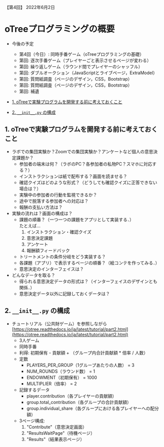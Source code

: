 【第4回】 2022年6月2日

<h1>oTreeプログラミングの概要</h1>

- 今後の予定
    - 第4回（今日）: 同時手番ゲーム（oTreeプログラミングの基礎）
    - 第回: 逐次手番ゲーム（プレイヤーごと表示させるページが変わる）
    - 第回: 繰り返しゲーム（ラウンド間でプレイヤーのシャッフル）
    - 第回: ダブルオークション（JavaScriptとライブページ，ExtraModel）
    - 第回: 質問紙調査（ページのデザイン，CSS，Bootstrap）
    - 第回: 質問紙調査（ページのデザイン，CSS，Bootstrap）
    - 第回: 補遺

- [1. oTreeで実験プログラムを開発する前に考えておくこと](#1-otreeで実験プログラムを開発する前に考えておくこと)
- [2. `__init__.py` の構成](#2-__init__py-の構成)


## 1. oTreeで実験プログラムを開発する前に考えておくこと
- ラボでの集団実験か？Zoomでの集団実験か？アンケートなど個人の意思決定課題か？
    - 参加者の端末は何？（ラボのPC？各参加者の私物PC？スマホに対応する？）
    - インストラクションは紙で配布する？画面を読ませる？
    - 確認クイズはどのような形式？（どうしても確認クイズに正答できない場合は？）
    - 実験中の参加者の行動を監視できるか？
    - 途中で脱落する参加者への対応は？
    - 報酬の支払い方法は？
- 実験の流れは？画面の構成は？
    - 課題の順番？（一つ一つの課題をアプリとして実装する．）  
        たとえば...
        1. インストラクション・確認クイズ
        2. 意思決定課題
        3. アンケート
        4. 報酬額フィードバック
    - トリートメントの条件分岐をどう実装する？
    - 各課題（アプリ）で表示するページの順番？（絵コンテを作ってみる．）
    - 意思決定のインターフェイスは？
- どんなデータを取る？
    - 得られる意思決定データの形式は？（インターフェイスのデザインとも関係．）
    - 意思決定データ以外に記録しておくデータは？


## 2. `__init__.py` の構成
- チュートリアル（公共財ゲーム）を参照しながら  
    [https://otree.readthedocs.io/ja/latest/tutorial/part2.html](https://otree.readthedocs.io/ja/latest/tutorial/part2.html)
    - 3人ゲーム
    - 同時手番
    - 利得: 初期保有 - 貢献額 + （グループ内合計貢献額 * 倍率 / 人数）
    - 定数
        - PLAYERS_PER_GROUP（1グループあたりの人数） = 3
        - NUM_ROUNDS（ラウンド数） = 1
        - ENDOWMENT（初期保有） = 1000
        - MULTIPLIER（倍率） = 2
    - 記録するデータ
        - player.contribution（各プレイヤーの貢献額）
        - group.total_contribution（各グループの合計貢献額）
        - group.individual_share（各グループにおける各プレイヤーへの配分額）
    - 3ページ構成:
        1. "Contribute"（意思決定画面）
        2. "ResultsWaitPage"（待機ページ）
        3. "Results"（結果表示ページ）


